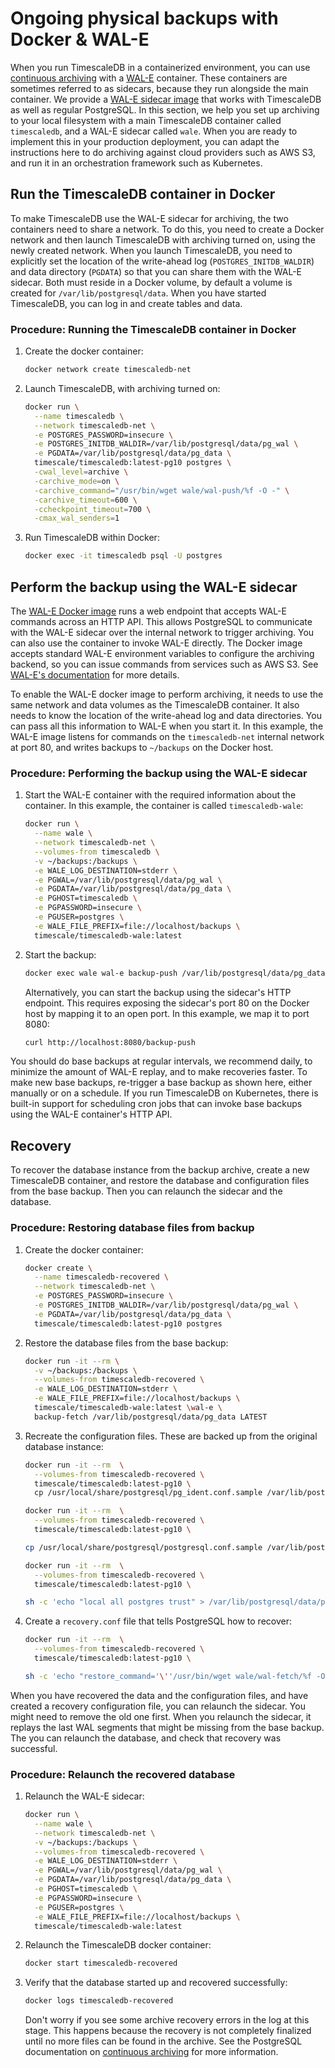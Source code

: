 # Ongoing physical backups with Docker & WAL-E
When you run TimescaleDB in a containerized environment, you can use
[continuous archiving][pg archiving] with a [WAL-E][wale official] container.
These containers are sometimes referred to as sidecars, because they run
alongside the main container. We provide a [WAL-E sidecar image][wale image]
that works with TimescaleDB as well as regular PostgreSQL. In this section, we
help you set up archiving to your local filesystem with a main TimescaleDB
container called `timescaledb`, and a WAL-E sidecar called `wale`. When you are
ready to implement this in your production deployment, you can adapt the
instructions here to do archiving against cloud providers such as AWS S3, and
run it in an orchestration framework such as Kubernetes.

## Run the TimescaleDB container in Docker
To make TimescaleDB use the WAL-E sidecar for archiving, the two containers need
to share a network. To do this, you need to create a Docker  network and then
launch TimescaleDB with archiving turned on, using the newly created network.
When you launch TimescaleDB, you need to explicitly set the location of the
write-ahead log (`POSTGRES_INITDB_WALDIR`) and data directory (`PGDATA`) so that
you can share them with the WAL-E sidecar. Both must reside in a Docker volume,
by default a volume is created for `/var/lib/postgresql/data`. When you have
started TimescaleDB, you can log in and create tables and data.

### Procedure: Running the TimescaleDB container in Docker
1.  Create the docker container:
    ```bash
    docker network create timescaledb-net
    ```
1.  Launch TimescaleDB, with archiving turned on:
    ```bash
    docker run​ \
      --name timescaledb \
      --network timescaledb-net \
      -e POSTGRES_PASSWORD=insecure \
      -e POSTGRES_INITDB_WALDIR=/var/lib/postgresql/data/pg_wal \
      -e PGDATA=/var/lib/postgresql/data/pg_data \
      timescale/timescaledb:latest-pg10 postgres \
      -cwal_level=archive \
      -carchive_mode=on \
      -carchive_command="/usr/bin/wget wale/wal-push/%f -O -" \
      -carchive_timeout=600 \
      -ccheckpoint_timeout=700 \
      -cmax_wal_senders=1
    ```
1.  Run TimescaleDB within Docker:
    ```bash
    docker exec -it timescaledb psql -U postgres
    ```

## Perform the backup using the WAL-E sidecar
The [WAL-E Docker image][wale image] runs a web endpoint that accepts WAL-E
commands across an HTTP API. This allows PostgreSQL to communicate with the
WAL-E sidecar over the internal network to trigger archiving. You can also use
the container to invoke WAL-E directly. The Docker image accepts standard WAL-E
environment variables to configure the archiving backend, so you can issue
commands from services such as AWS S3. See [WAL-E's documentation][wale
official] for more details.

To enable the WAL-E docker image to perform archiving, it needs to use the same
network and data volumes as the TimescaleDB container. It also needs to know the
location of the write-ahead log and data directories. You can pass all this
information to WAL-E when you start it. In this example, the WAL-E image listens
for commands on the `timescaledb-net` internal network at port 80, and writes
backups to `~/backups` on the Docker host.

### Procedure: Performing the backup using the WAL-E sidecar
1.  Start the WAL-E container with the required information about the container.
    In this example, the container is called `timescaledb-wale`:
    ```bash
    docker run​ \
      --name wale \
      --network timescaledb-net \
      --volumes-from timescaledb \
      -v ~/backups:/backups \
      -e WALE_LOG_DESTINATION=stderr \
      -e PGWAL=/var/lib/postgresql/data/pg_wal \
      -e PGDATA=/var/lib/postgresql/data/pg_data \
      -e PGHOST=timescaledb \
      -e PGPASSWORD=insecure \
      -e PGUSER=postgres \
      -e WALE_FILE_PREFIX=file://localhost/backups \
      timescale/timescaledb-wale:latest
    ```
1.  Start the backup:
    ```bash
    docker exec wale wal-e backup-push /var/lib/postgresql/data/pg_data
    ```
    Alternatively, you can start the backup using the sidecar's HTTP endpoint.
    This requires exposing the sidecar's port 80 on the Docker host by mapping
    it to an open port. In this example, we map it to port 8080:
    ```bash
    curl http://localhost:8080/backup-push
    ```

You should do base backups at regular intervals, we recommend daily, to minimize
the amount of WAL-E replay, and to make recoveries faster. To make new base
backups, re-trigger a base backup as shown here, either manually or on a
schedule. If you run TimescaleDB on Kubernetes, there is built-in support for
scheduling cron jobs that can invoke base backups using the WAL-E container's
HTTP API.

## Recovery
To recover the database instance from the backup archive, create a new
TimescaleDB container, and restore the database and configuration files from the base backup. Then you can relaunch the sidecar and the database.

### Procedure: Restoring database files from backup
1.  Create the docker container:
    ```bash
    docker create \
      --name timescaledb-recovered \
      --network timescaledb-net \
      -e POSTGRES_PASSWORD=insecure \
      -e POSTGRES_INITDB_WALDIR=/var/lib/postgresql/data/pg_wal \
      -e PGDATA=/var/lib/postgresql/data/pg_data \
      timescale/timescaledb:latest-pg10 postgres
    ```
1.  Restore the database files from the base backup:
    ```bash
    docker run -it --rm \
      -v ~/backups:/backups \
      --volumes-from timescaledb-recovered \
      -e WALE_LOG_DESTINATION=stderr \
      -e WALE_FILE_PREFIX=file://localhost/backups \
      timescale/timescaledb-wale:latest \wal-e \
      backup-fetch /var/lib/postgresql/data/pg_data LATEST
    ```
1.  Recreate the configuration files. These are backed up from the original database instance:
    ```bash
    docker run -it --rm  \
      --volumes-from timescaledb-recovered \
      timescale/timescaledb:latest-pg10 \
      cp /usr/local/share/postgresql/pg_ident.conf.sample /var/lib/postgresql/data/pg_data/pg_ident.conf

    docker run -it --rm  \
      --volumes-from timescaledb-recovered \
      timescale/timescaledb:latest-pg10 \

    cp /usr/local/share/postgresql/postgresql.conf.sample /var/lib/postgresql/data/pg_data/postgresql.conf

    docker run -it --rm  \
      --volumes-from timescaledb-recovered \
      timescale/timescaledb:latest-pg10 \

    sh -c 'echo "local all postgres trust" > /var/lib/postgresql/data/pg_data/pg_hba.conf'
    ```
1.  Create a `recovery.conf` file that tells PostgreSQL how to recover:
    ```bash
    docker run -it --rm  \
      --volumes-from timescaledb-recovered \
      timescale/timescaledb:latest-pg10 \

    sh -c 'echo "restore_command='\''/usr/bin/wget wale/wal-fetch/%f -O -'\''" > /var/lib/postgresql/data/pg_data/recovery.conf'
    ```

When you have recovered the data and the configuration files, and have created a
recovery configuration file, you can relaunch the sidecar. You might need to
remove the old one first. When you relaunch the sidecar, it replays the last WAL
segments that might be missing from the base backup. The you can relaunch the
database, and check that recovery was successful.


### Procedure: Relaunch the recovered database
1.  Relaunch the WAL-E sidecar:
    ```bash
    docker run \
      --name wale \
      --network timescaledb-net \
      -v ~/backups:/backups \
      --volumes-from timescaledb-recovered \
      -e WALE_LOG_DESTINATION=stderr \
      -e PGWAL=/var/lib/postgresql/data/pg_wal \
      -e PGDATA=/var/lib/postgresql/data/pg_data \
      -e PGHOST=timescaledb \
      -e PGPASSWORD=insecure \
      -e PGUSER=postgres \
      -e WALE_FILE_PREFIX=file://localhost/backups \
      timescale/timescaledb-wale:latest
    ```
1.  Relaunch the TimescaleDB docker container:
    ```bash
    docker start timescaledb-recovered
    ```
1.  Verify that the database started up and recovered successfully:
    ```bash
    docker logs timescaledb-recovered
    ```
    Don't worry if you see some archive recovery errors in the log at this
    stage. This happens because the recovery is not completely finalized until
    no more files can be found in the archive. See the PostgreSQL documentation
    on [continuous archiving][pg archiving] for more information.


[pg archiving]: https://www.postgresql.org/docs/current/continuous-archiving.html#BACKUP-PITR-RECOVERY
[wale official]: https://github.com/wal-e/wal-e
[wale image]: https://hub.docker.com/r/timescale/timescaledb-wale
